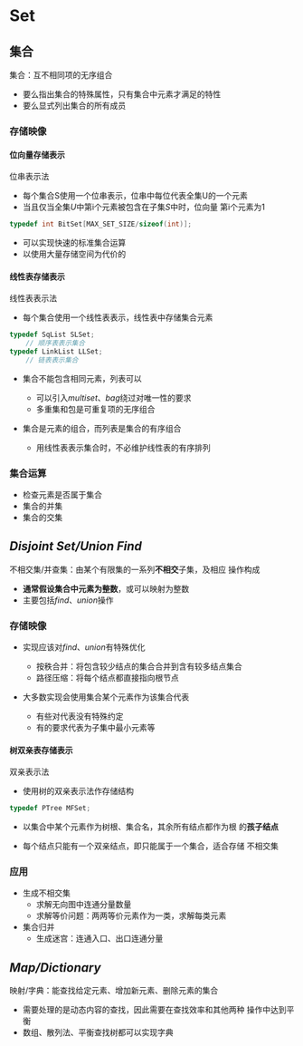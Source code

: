#	Set

##	集合

集合：互不相同项的无序组合

-	要么指出集合的特殊属性，只有集合中元素才满足的特性
-	要么显式列出集合的所有成员

###	存储映像

####	位向量存储表示

位串表示法

-	每个集合S使用一个位串表示，位串中每位代表全集U的一个元素
-	当且仅当全集$U$中第i个元素被包含在子集$S$中时，位向量
	第i个元素为1

```c
typedef int BitSet[MAX_SET_SIZE/sizeof(int)];
```

-	可以实现快速的标准集合运算
-	以使用大量存储空间为代价的

####	线性表存储表示

线性表表示法

-	每个集合使用一个线性表表示，线性表中存储集合元素

```c
typedef SqList SLSet;
	// 顺序表表示集合
typedef LinkList LLSet;
	// 链表表示集合
```

-	集合不能包含相同元素，列表可以

	-	可以引入*multiset*、*bag*绕过对唯一性的要求
	-	多重集和包是可重复项的无序组合

-	集合是元素的组合，而列表是集合的有序组合

	-	用线性表表示集合时，不必维护线性表的有序排列

###	集合运算

-	检查元素是否属于集合
-	集合的并集
-	集合的交集

##	*Disjoint Set/Union Find*

不相交集/并查集：由某个有限集的一系列**不相交**子集，及相应
操作构成

-	**通常假设集合中元素为整数**，或可以映射为整数
-	主要包括*find*、*union*操作

###	存储映像

-	实现应该对*find*、*union*有特殊优化

	-	按秩合并：将包含较少结点的集合合并到含有较多结点集合
	-	路径压缩：将每个结点都直接指向根节点

-	大多数实现会使用集合某个元素作为该集合代表

	-	有些对代表没有特殊约定
	-	有的要求代表为子集中最小元素等

####	树双亲表存储表示

双亲表示法

-	使用树的双亲表示法作存储结构

```c
typedef PTree MFSet;
```

-	以集合中某个元素作为树根、集合名，其余所有结点都作为根
	的**孩子结点**

-	每个结点只能有一个双亲结点，即只能属于一个集合，适合存储
	不相交集

###	应用

-	生成不相交集
	-	求解无向图中连通分量数量
	-	求解等价问题：两两等价元素作为一类，求解每类元素
-	集合归并
	-	生成迷宫：连通入口、出口连通分量

##	*Map/Dictionary*

映射/字典：能查找给定元素、增加新元素、删除元素的集合

-	需要处理的是动态内容的查找，因此需要在查找效率和其他两种
	操作中达到平衡
-	数组、散列法、平衡查找树都可以实现字典


